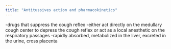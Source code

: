 ```yaml
---
title: "Antitussives action and pharmacokinetics"
---
```

-drugs that suppress the cough reflex
-either act directly on the medullary cough center to depress the cough reflex or act as a local anesthetic on the respiratory passages
-rapidly absorbed, metabolized in the liver, excreted in the urine, cross placenta

